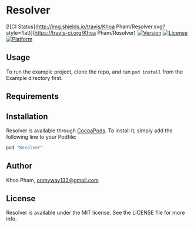 # Resolver

[![CI Status](http://img.shields.io/travis/Khoa Pham/Resolver.svg?style=flat)](https://travis-ci.org/Khoa Pham/Resolver)
[![Version](https://img.shields.io/cocoapods/v/Resolver.svg?style=flat)](http://cocoapods.org/pods/Resolver)
[![License](https://img.shields.io/cocoapods/l/Resolver.svg?style=flat)](http://cocoapods.org/pods/Resolver)
[![Platform](https://img.shields.io/cocoapods/p/Resolver.svg?style=flat)](http://cocoapods.org/pods/Resolver)

## Usage

To run the example project, clone the repo, and run `pod install` from the Example directory first.

## Requirements

## Installation

Resolver is available through [CocoaPods](http://cocoapods.org). To install
it, simply add the following line to your Podfile:

```ruby
pod "Resolver"
```

## Author

Khoa Pham, onmyway133@gmail.com

## License

Resolver is available under the MIT license. See the LICENSE file for more info.
